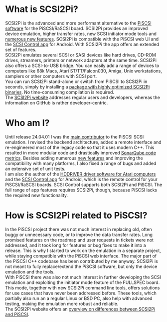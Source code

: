 # What is SCSI2Pi?

SCSI2Pi is the advanced and more performant alternative to the <a href="https://github.com/PiSCSI/piscsi">PiSCSI software</a> for the PiSCSI/RaSCSI board. SCSI2Pi provides an improved device emulation, higher transfer rates, new SCSI initiator mode tools and <a href="https://www.scsi2pi.net/en/piscsi_comparison.html">numerous new features</a>. SCSI2Pi is compatible with the PiSCSI web UI and the <a href="https://www.scsi2pi.net/en/app.html">SCSI Control app</a> for Android. With SCSI2Pi the app offers an extended set of features.<br />
SCSI2Pi emulates several SCSI or SASI devices like hard drives, CD-ROM drives, streamers, printers or network adapters at the same time. SCSI2Pi also offers a SCSI-to-USB bridge. You can easily add a range of devices to computers like 68k Macs, Atari ST/TT/Falcon030, Amiga, Unix workstations, samplers or other computers with SCSI port.<br />
You can run SCSI2Pi stand-alone or switch from PiSCSI to SCSI2Pi in seconds, simply by installing a <a href="https://www.scsi2pi.net/en/downloads.html">package with highly optimized SCSI2Pi binaries</a>. No time-consuming compilation is required.<br />
The <a href="https://www.scsi2pi.net">SCSI2Pi website</a> addresses regular users and developers, whereas the information on GitHub is rather developer-centric.

# Who am I?

Until release 24.04.01 I was the <a href="https://www.scsi2pi.net/en/scsi2pi.html">main contributor</a> to the PiSCSI SCSI emulation. I revised the backend architecture, added a remote interface and re-engineered most of the legacy code so that it uses modern C++. This resulted in more modular code and drastically improved <a href="https://sonarcloud.io/project/overview?id=uweseimet_scsi2pi">SonarQube code metrics</a>. Besides adding numerous <a href="https://www.scsi2pi.net/en/scsi2pi.html">new features</a> and improving the compatibility with many platforms, I also fixed a range of bugs and added an extensive set of unit tests.<br />
I am also the author of the <a href="https://www.hddriver.net">HDDRIVER driver software for Atari computers</a> and the <a href="https://www.scsi2pi.net/en/app.html">SCSI Control app</a> for Android, which is the remote control for your PiSCSI/RaSCSI boards. SCSI Control supports both SCSI2Pi and PiSCSI. The full range of app features requires SCSI2Pi, though, because PiSCSI lacks the required new functionality.

# How is SCSI2Pi related to PiSCSI?

In the PiSCSI project there was not much interest in replacing old, often buggy or unnecessary code, or to improve the data transfer rates. Long promised features on the roadmap and user requests in tickets were not addressed, and it took long for features or bug fixes to make it into a release. This is why I started to work on the emulation in a separate project, while staying compatible with the PiSCSI web interface. The major part of the PiSCSI C++ codebase has been contributed by me anyway. SCSI2Pi is not meant to fully replace/extend the PiSCSI software, but only the device emulation and the tools.<br />
With PiSCSI there was also not much interest in further developing the SCSI emulation and exploiting the initiator mode feature of the FULLSPEC board. This mode, together with new SCSI2Pi command line tools, offers solutions for use cases that have never been addressed before. These tools, which partially also run an a regular Linux or BSD PC, also help with advanced testing, making the emulation more robust and reliable.<br />
The SCSI2Pi website offers an <a href="https://www.scsi2pi.net/en/piscsi_comparison.html">overview on differences between SCSI2Pi and PiSCSI</a>.

